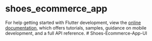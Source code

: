 # shoes_ecommerce_app


For help getting started with Flutter development, view the
[online documentation](https://docs.flutter.dev/), which offers tutorials,
samples, guidance on mobile development, and a full API reference.
#   S h o e s - E c o m m e r c e - A p p - U I 
 
 